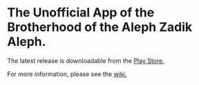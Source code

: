 The Unofficial App of the Brotherhood of the Aleph Zadik Aleph.
================

The latest release is downloadable from the [Play Store.](https://play.google.com/store/apps/details?id=org.ramonaza.unofficialazaapp)

For more information, please see the [wiki.](https://github.com/ischeinkman/UnofficialAZAApp/wiki)
